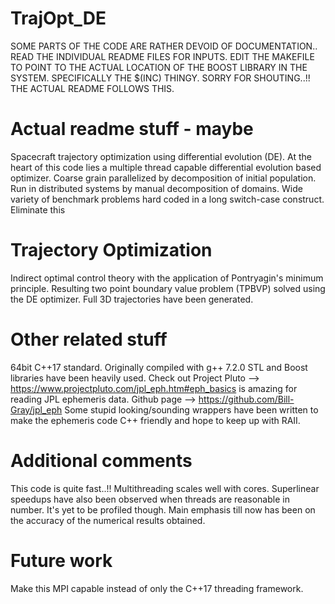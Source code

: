 # TrajOpt_DE
SOME PARTS OF THE CODE ARE RATHER DEVOID OF DOCUMENTATION.. 
READ THE INDIVIDUAL README FILES FOR INPUTS.
EDIT THE MAKEFILE TO POINT TO THE ACTUAL LOCATION OF THE BOOST LIBRARY IN THE SYSTEM. SPECIFICALLY THE $(INC) THINGY.
SORRY FOR SHOUTING..!! THE ACTUAL README FOLLOWS THIS.
# Actual readme stuff - maybe
Spacecraft trajectory optimization using differential evolution (DE).
At the heart of this code lies a multiple thread capable differential evolution based optimizer. 
Coarse grain parallelized by decomposition of initial population.
Run in distributed systems by manual decomposition of domains.
Wide variety of benchmark problems hard coded in a long switch-case construct. Eliminate this
# Trajectory Optimization
Indirect optimal control theory with the application of Pontryagin's minimum principle.
Resulting two point boundary value problem (TPBVP) solved using the DE optimizer.
Full 3D trajectories have been generated.
# Other related stuff
64bit C++17 standard. Originally compiled with g++ 7.2.0
STL and Boost libraries have been heavily used.
Check out Project Pluto --> https://www.projectpluto.com/jpl_eph.htm#eph_basics is amazing for reading JPL ephemeris data. 
Github page --> https://github.com/Bill-Gray/jpl_eph
Some stupid looking/sounding wrappers have been written to make the ephemeris code C++ friendly and hope to keep up with RAII.
# Additional comments
This code is quite fast..!! 
Multithreading scales well with cores. Superlinear speedups have also been observed when threads are reasonable in number. 
It's yet to be profiled though. Main emphasis till now has been on the accuracy of the numerical results obtained.
# Future work
Make this MPI capable instead of only the C++17 threading framework.

